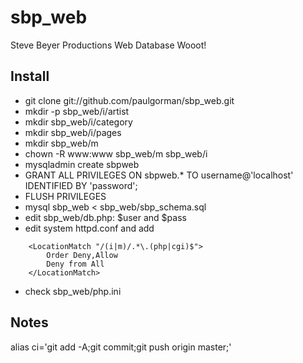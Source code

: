 sbp_web
=======

Steve Beyer Productions Web Database
Wooot!

Install
-------
* git clone git://github.com/paulgorman/sbp_web.git
* mkdir -p sbp_web/i/artist
* mkdir sbp_web/i/category
* mkdir sbp_web/i/pages
* mkdir sbp_web/m
* chown -R www:www sbp_web/m sbp_web/i
* mysqladmin create sbpweb
* GRANT ALL PRIVILEGES ON sbpweb.* TO username@'localhost' IDENTIFIED BY 'password';
* FLUSH PRIVILEGES
* mysql sbp_web < sbp_web/sbp_schema.sql
* edit sbp_web/db.php: $user and $pass
* edit system httpd.conf and add
```
	<LocationMatch "/(i|m)/.*\.(php|cgi)$">
		Order Deny,Allow
		Deny from All
	</LocationMatch>
```

* check sbp_web/php.ini

Notes
-----
alias ci='git add -A;git commit;git push origin master;'
